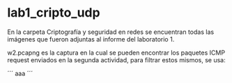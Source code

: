 # lab1_cripto_udp

En la carpeta Criptografía y seguridad en redes se encuentran todas las imágenes que fueron adjuntas al informe del laboratorio 1.

w2.pcapng es la captura en la cual se pueden encontrar los paquetes ICMP request enviados en la segunda actividad, para filtrar estos mismos, se usa:

´´´
aaa
´´´
